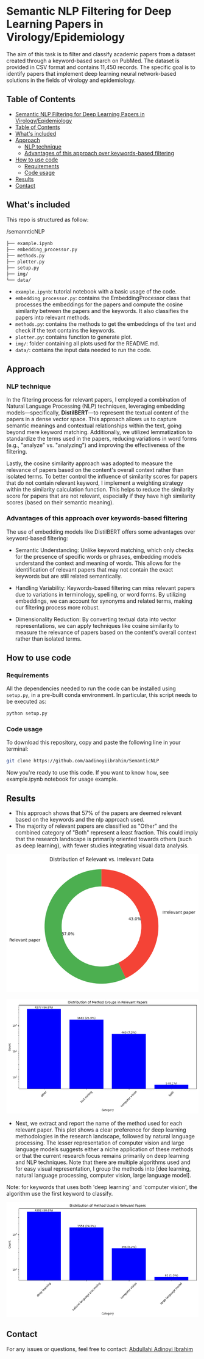 # Semantic NLP Filtering for Deep Learning Papers in Virology/Epidemiology

The aim of this task is to filter and classify academic papers from a dataset created through a keyword-based search on PubMed. The dataset is provided in CSV format and contains 11,450 records. The specific goal is to identify papers that implement deep learning neural network-based solutions in the fields of virology and epidemiology.

## Table of Contents 
- [Semantic NLP Filtering for Deep Learning Papers in Virology/Epidemiology](#semantic-nlp-filtering-for-deep-learning-papers-in-virology-epidemiology)
- [Table of Contents](#table-of-contents)
- [What's included](#whats-included)
- [Approach](#approach)
    - [NLP technique](#nlp-technique)
    - [Advantages of this approach over keywords-based filtering](#advantages-of-this-approach-over-keywords-based-filtering)
- [How to use code](#how-to-use-code)
    - [Requirements](#requirements)
    - [Code usage](#code-usage)
- [Results](#results)
- [Contact](#contact)

## What's included

This repo is structured as follow:

/semannticNLP

    ├── example.ipynb  
    ├── embedding_processor.py  
    ├── methods.py               
    ├── plotter.py              
    ├── setup.py               
    ├── img/               
    └── data/

- ```example.ipynb```: tutorial notebook with a basic usage of the code.
- ```embedding_processor.py```: contains the EmbeddingProcessor class that processes the embeddings for the papers and 
 compute the cosine similarity between the papers and the keywords. It also classifies the papers into relevant methods.
- ```methods.py```: contains the methods to get the embeddings of the text and check if the text contains the keywords.
- ```plotter.py```: contains function to generate plot.
- ```img/```: folder containing all plots used for the README.md.
- ```data/```: contains the input data needed to run the code. 

## Approach
### NLP technique

In the filtering process for relevant papers, I employed a combination of Natural Language Processing (NLP) techniques, leveraging embedding models—specifically, **DistilBERT**—to represent the textual content of the papers in a dense vector space. This approach allows us to capture semantic meanings and contextual relationships within the text, going beyond mere keyword matching. Additionally, we utilized lemmatization to standardize the terms used in the papers, reducing variations in word forms (e.g., "analyze" vs. "analyzing") and improving the effectiveness of the filtering.

Lastly, the cosine similarity approach was adopted to measure the relevance of papers based on the content's overall context rather than isolated terms. To better control the influence of similarity scores for papers that do not contain relevant keyword, I implement a weighting strategy within the similarity calculation function. This helps to reduce the similarity score for papers that are not relevant, especially if they have high similarity scores (based on their semantic meaning).

### Advantages of this approach over keywords-based filtering
The use of embedding models like DistilBERT offers some advantages over keyword-based filtering:
- Semantic Understanding: Unlike keyword matching, which only checks for the presence of specific words or phrases, embedding models understand the context and meaning of words. This allows for the identification of relevant papers that may not contain the exact keywords but are still related semantically.

- Handling Variability: Keywords-based filtering can miss relevant papers due to variations in terminology, spelling, or word forms. By utilizing embeddings, we can account for synonyms and related terms, making our filtering process more robust.

- Dimensionality Reduction: By converting textual data into vector representations, we can apply techniques like cosine similarity to measure the relevance of papers based on the content's overall context rather than isolated terms.


## How to use code

### Requirements
All the dependencies needed to run the code can be installed using `setup.py`, in a pre-built conda environment. In particular, this script needs to be executed as:

```bash
python setup.py
```

### Code usage
To download this repository, copy and paste the following line in your terminal:

```bash
git clone https://github.com/aadinoyiibrahim/SemanticNLP
```
Now you're ready to use this code. If you want to know how, see example.ipynb notebook for usage example.

## Results

- This approach shows that 57% of the papers are deemed relevant based on the keywords and the nlp approach used. 
- The majority of relevant papers are classified as "Other" and the combined category of "Both" represent a least fraction. This could imply that the research landscape is primarily oriented towards others (such as deep learning), with fewer studies integrating visual data analysis. 

<p align="center">
<img src ="./img/relevant.png"><br>
</p>
<p align="center">
<img src ="./img/classification.png"><br>
</p>

- Next, we extract and report the name of the method used for each relevant paper. This plot shows a clear preference for deep learning methodologies in the research landscape, followed by natural language processing. The lesser representation of computer vision and large language models suggests either a niche application of these methods or that the current research focus remains primarily on deep learning and NLP techniques. Note that there are multiple algorithms used and for easy visual representation, I group the methods into [dee learning, natural language processing, computer vision, large language model].

Note: for keywords that uses both 'deep learning' and 'computer vision', the algorithm use the first keyword to classify.
<p align="center">
<img src ="./img/method_used.png"><br>
</p>

## Contact

For any issues or questions, feel free to contact: [Abdullahi Adinoyi Ibrahim](https://github.com/aadinoyiibrahim)

